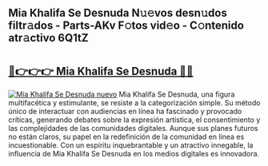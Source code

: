 ## Mia Khalifa Se Desnuda N𝚞𝚎vos desn𝚞dos filtr𝚊dos - Parts-AKv F𝚘tos vid𝚎o - C𝚘ntenido atr𝚊ctivo 6Q1tZ

# <h2><a href="http://mb0luu.tromn.icu/?c=Mia+Khalifa+Se+Desnuda">🔗👉👉👉 Mia Khalifa Se Desnuda 🔗🔗</a></h2>

[![Mia Khalifa Se Desnuda nuevo](https://i.imgur.com/pEAQMta.gif)](http://mb0luu.tromn.icu/?c=Mia+Khalifa+Se+Desnuda)
Mia Khalifa Se Desnuda, una figura multifacética y estimulante, se resiste a la categorización simple. Su método único de interactuar con audiencias en línea ha fascinado y provocado críticas, generando debates sobre la expresión artística, el consentimiento y las complejidades de las comunidades digitales. Aunque sus planes futuros no están claros, su papel en la redefinición de la comunidad en línea es incuestionable. Con un espíritu inquebrantable y un atractivo innegable, la influencia de Mia Khalifa Se Desnuda en los medios digitales es innovadora.
